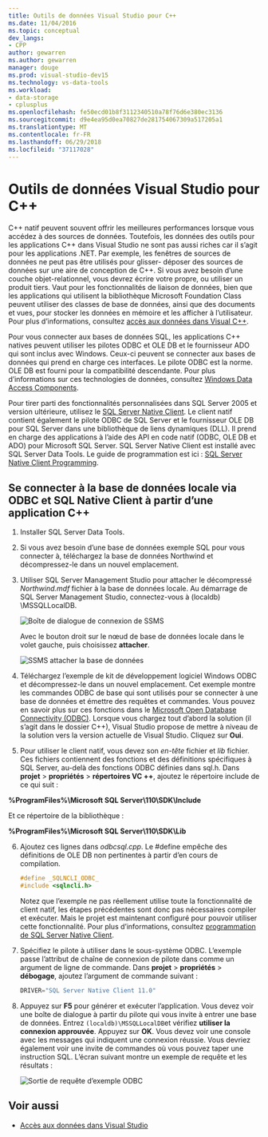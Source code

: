 ```yaml
---
title: Outils de données Visual Studio pour C++
ms.date: 11/04/2016
ms.topic: conceptual
dev_langs:
- CPP
author: gewarren
ms.author: gewarren
manager: douge
ms.prod: visual-studio-dev15
ms.technology: vs-data-tools
ms.workload:
- data-storage
- cplusplus
ms.openlocfilehash: fe50ecd01b8f3112340510a78f76d6e380ec3136
ms.sourcegitcommit: d9e4ea95d0ea70827de281754067309a517205a1
ms.translationtype: MT
ms.contentlocale: fr-FR
ms.lasthandoff: 06/29/2018
ms.locfileid: "37117028"
---
```

# <a name="visual-studio-data-tools-for-c"></a>Outils de données Visual Studio pour C++

C++ natif peuvent souvent offrir les meilleures performances lorsque vous accédez à des sources de données. Toutefois, les données des outils pour les applications C++ dans Visual Studio ne sont pas aussi riches car il s’agit pour les applications .NET. Par exemple, les fenêtres de sources de données ne peut pas être utilisés pour glisser- déposer des sources de données sur une aire de conception de C++. Si vous avez besoin d’une couche objet-relationnel, vous devrez écrire votre propre, ou utiliser un produit tiers.  Vaut pour les fonctionnalités de liaison de données, bien que les applications qui utilisent la bibliothèque Microsoft Foundation Class peuvent utiliser des classes de base de données, ainsi que des documents et vues, pour stocker les données en mémoire et les afficher à l’utilisateur. Pour plus d’informations, consultez [accès aux données dans Visual C++](/cpp/data/data-access-in-cpp).

Pour vous connecter aux bases de données SQL, les applications C++ natives peuvent utiliser les pilotes ODBC et OLE DB et le fournisseur ADO qui sont inclus avec Windows. Ceux-ci peuvent se connecter aux bases de données qui prend en charge ces interfaces. Le pilote ODBC est la norme. OLE DB est fourni pour la compatibilité descendante. Pour plus d’informations sur ces technologies de données, consultez [Windows Data Access Components](https://msdn.microsoft.com/library/windows/desktop/aa968814.aspx).

Pour tirer parti des fonctionnalités personnalisées dans SQL Server 2005 et version ultérieure, utilisez le [SQL Server Native Client](/sql/relational-databases/native-client/sql-server-native-client). Le client natif contient également le pilote ODBC de SQL Server et le fournisseur OLE DB pour SQL Server dans une bibliothèque de liens dynamiques (DLL). Il prend en charge des applications à l’aide des API en code natif (ODBC, OLE DB et ADO) pour Microsoft SQL Server.  SQL Server Native Client est installé avec SQL Server Data Tools. Le guide de programmation est ici : [SQL Server Native Client Programming](/sql/relational-databases/native-client/sql-server-native-client-programming).

## <a name="to-connect-to-localdb-through-odbc-and-sql-native-client-from-a-c-application"></a>Se connecter à la base de données locale via ODBC et SQL Native Client à partir d’une application C++

1.  Installer SQL Server Data Tools.

2.  Si vous avez besoin d’une base de données exemple SQL pour vous connecter à, téléchargez la base de données Northwind et décompressez-le dans un nouvel emplacement.

3.  Utiliser SQL Server Management Studio pour attacher le décompressé *Northwind.mdf* fichier à la base de données locale. Au démarrage de SQL Server Management Studio, connectez-vous à (localdb) \MSSQLLocalDB.

     ![Boîte de dialogue de connexion de SSMS](../data-tools/media/raddata-ssms-connect-dialog.png)

     Avec le bouton droit sur le nœud de base de données locale dans le volet gauche, puis choisissez **attacher**.

     ![SSMS attacher la base de données](../data-tools/media/raddata-ssms-attach-database.png)

4.  Téléchargez l’exemple de kit de développement logiciel Windows ODBC et décompressez-le dans un nouvel emplacement. Cet exemple montre les commandes ODBC de base qui sont utilisés pour se connecter à une base de données et émettre des requêtes et commandes. Vous pouvez en savoir plus sur ces fonctions dans le [Microsoft Open Database Connectivity (ODBC)](/sql/odbc/microsoft-open-database-connectivity-odbc). Lorsque vous chargez tout d’abord la solution (il s’agit dans le dossier C++), Visual Studio propose de mettre à niveau de la solution vers la version actuelle de Visual Studio. Cliquez sur **Oui**.

5.  Pour utiliser le client natif, vous devez son *en-tête* fichier et *lib* fichier. Ces fichiers contiennent des fonctions et des définitions spécifiques à SQL Server, au-delà des fonctions ODBC définies dans sql.h. Dans **projet** > **propriétés** > **répertoires VC ++**, ajoutez le répertoire include de ce qui suit :

**%ProgramFiles%\Microsoft SQL Server\110\SDK\Include**

Et ce répertoire de la bibliothèque :

**%ProgramFiles%\Microsoft SQL Server\110\SDK\Lib**

6.  Ajoutez ces lignes dans *odbcsql.cpp*. Le #define empêche des définitions de OLE DB non pertinentes à partir d’en cours de compilation.

    ```cpp
    #define _SQLNCLI_ODBC_
    #include <sqlncli.h>
    ```

    Notez que l’exemple ne pas réellement utilise toute la fonctionnalité de client natif, les étapes précédentes sont donc pas nécessaires compiler et exécuter. Mais le projet est maintenant configuré pour pouvoir utiliser cette fonctionnalité. Pour plus d’informations, consultez [programmation de SQL Server Native Client](/sql/relational-databases/native-client/sql-server-native-client).

7.  Spécifiez le pilote à utiliser dans le sous-système ODBC. L’exemple passe l’attribut de chaîne de connexion de pilote dans comme un argument de ligne de commande. Dans **projet** > **propriétés** > **débogage**, ajoutez l’argument de commande suivant :

    ```cpp
    DRIVER="SQL Server Native Client 11.0"
    ```

8.  Appuyez sur **F5** pour générer et exécuter l’application. Vous devez voir une boîte de dialogue à partir du pilote qui vous invite à entrer une base de données. Entrez `(localdb)\MSSQLLocalDB`et vérifiez **utiliser la connexion approuvée**. Appuyez sur **OK**. Vous devez voir une console avec les messages qui indiquent une connexion réussie. Vous devriez également voir une invite de commandes où vous pouvez taper une instruction SQL. L’écran suivant montre un exemple de requête et les résultats :

     ![Sortie de requête d’exemple ODBC](../data-tools/media/raddata-odbc-sample-query-output.png)

## <a name="see-also"></a>Voir aussi

- [Accès aux données dans Visual Studio](../data-tools/accessing-data-in-visual-studio.md)